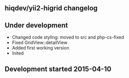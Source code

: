 hiqdev/yii2-higrid changelog
----------------------------

## Under development

- Changed code styling: moved to src and php-cs-fixed
- Fixed GridView::detailView
- Added first working version
- Inited

## Development started 2015-04-10

